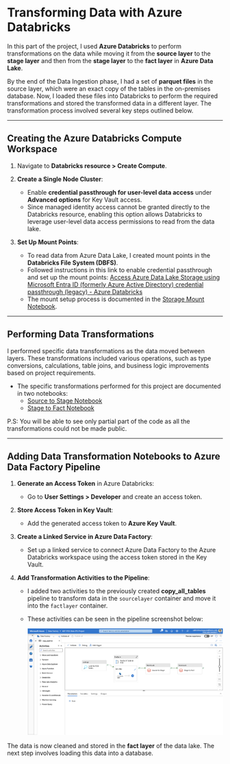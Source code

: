 # Transforming Data with Azure Databricks

In this part of the project, I used **Azure Databricks** to perform transformations on the data while moving it from the **source layer** to the **stage layer** and then from the **stage layer** to the **fact layer** in **Azure Data Lake**.

By the end of the Data Ingestion phase, I had a set of **parquet files** in the source layer, which were an exact copy of the tables in the on-premises database. Now, I loaded these files into Databricks to perform the required transformations and stored the transformed data in a different layer. The transformation process involved several key steps outlined below.

---

## Creating the Azure Databricks Compute Workspace

1. Navigate to **Databricks resource > Create Compute**.
   
2. **Create a Single Node Cluster**:
   - Enable **credential passthrough for user-level data access** under **Advanced options** for Key Vault access.
   - Since managed identity access cannot be granted directly to the Databricks resource, enabling this option allows Databricks to leverage user-level data access permissions to read from the data lake.

3. **Set Up Mount Points**:
   - To read data from Azure Data Lake, I created mount points in the **Databricks File System (DBFS)**.
   - Followed instructions in this link to enable credential passthrough and set up the mount points: [Access Azure Data Lake Storage using Microsoft Entra ID (formerly Azure Active Directory) credential passthrough (legacy) - Azure Databricks](https://learn.microsoft.com/en-us/azure/databricks/data-governance/credential-passthrough/adls-passthrough#--azure-data-lake-storage-gen2-1)
   - The mount setup process is documented in the [Storage Mount Notebook](./Storage%20Mount%20Notebook.ipynb).

---

## Performing Data Transformations

I performed specific data transformations as the data moved between layers. These transformations included various operations, such as type conversions, calculations, table joins, and business logic improvements based on project requirements.

- The specific transformations performed for this project are documented in two notebooks:
  - [Source to Stage Notebook](./Source_to_Satge.ipynb)
  - [Stage to Fact Notebook](./Stage_to_Fact.ipynb)

P.S: You will be able to see only partial part of the code as all the transformations could not be made public.

---

## Adding Data Transformation Notebooks to Azure Data Factory Pipeline

1. **Generate an Access Token** in Azure Databricks:
   - Go to **User Settings > Developer** and create an access token.
   
2. **Store Access Token in Key Vault**:
   - Add the generated access token to **Azure Key Vault**.

3. **Create a Linked Service in Azure Data Factory**:
   - Set up a linked service to connect Azure Data Factory to the Azure Databricks workspace using the access token stored in the Key Vault.

4. **Add Transformation Activities to the Pipeline**:
   - I added two activities to the previously created **copy_all_tables** pipeline to transform data in the `sourcelayer` container and move it into the `factlayer` container.
   - These activities can be seen in the pipeline screenshot below:

     ![Pipeline](./img/Pipeline.png)

The data is now cleaned and stored in the **fact layer** of the data lake. The next step involves loading this data into a database.